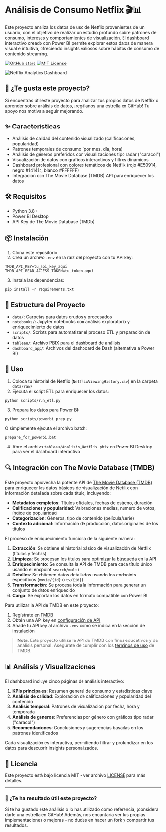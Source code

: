 # Análisis de Consumo Netflix 🎬📊

Este proyecto analiza los datos de uso de Netflix provenientes de un usuario, con el objetivo de realizar un estudio profundo sobre patrones de consumo, intereses y comportamientos de visualización. El dashboard interactivo creado con Power BI permite explorar estos datos de manera visual e intuitiva, ofreciendo insights valiosos sobre hábitos de consumo de contenido streaming.

[![GitHub stars](https://img.shields.io/github/stars/tuusuario/Analisis-de_consumo_Netflix?style=social)](https://github.com/tuusuario/Analisis-de_consumo_Netflix/stargazers)
[![MIT License](https://img.shields.io/badge/License-MIT-green.svg)](https://choosealicense.com/licenses/mit/)

![Netflix Analytics Dashboard](docs/dashboard_preview.png)

## 🌟 ¿Te gusta este proyecto?

Si encuentras útil este proyecto para analizar tus propios datos de Netflix o aprender sobre análisis de datos, ¡regálanos una estrella en GitHub! Tu apoyo nos motiva a seguir mejorando.

## ✨ Características

- Análisis de calidad del contenido visualizado (calificaciones, popularidad)
- Patrones temporales de consumo (por mes, día, hora)
- Análisis de géneros preferidos con visualizaciones tipo radar ("caracol")
- Visualización de datos con gráficos interactivos y filtros dinámicos
- Dashboard profesional con colores temáticos de Netflix (rojo #E50914, negro #141414, blanco #FFFFFF)
- Integracion con The Movie Database (TMDB) API para enriquecer los datos

## 🛠️ Requisitos

- Python 3.8+
- Power BI Desktop
- API Key de The Movie Database (TMDb)

## 📦 Instalación

1. Clona este repositorio
2. Crea un archivo `.env` en la raíz del proyecto con tu API key:
```
TMDB_API_KEY=tu_api_key_aquí
TMDB_API_READ_ACCESS_TOKEN=tu_token_aquí
```
3. Instala las dependencias:
```
pip install -r requirements.txt
```

## 📁 Estructura del Proyecto

- `data/`: Carpetas para datos crudos y procesados
- `notebooks/`: Jupyter notebooks con análisis exploratorio y enriquecimiento de datos
- `scripts/`: Scripts para automatizar el proceso ETL y preparación de datos
- `tableau/`: Archivo PBIX para el dashboard de análisis
- `dashboard_app/`: Archivos del dashboard de Dash (alternativa a Power BI)

## 🚀 Uso

1. Coloca tu historial de Netflix (`NetflixViewingHistory.csv`) en la carpeta `data/raw/`
2. Ejecuta el script ETL para enriquecer los datos:
```
python scripts/run_etl.py
```
3. Prepara los datos para Power BI:
```
python scripts/powerbi_prep.py
```
O simplemente ejecuta el archivo batch:
```
prepare_for_powerbi.bat
```
4. Abre el archivo `tableau/Analisis_Netflix.pbix` en Power BI Desktop para ver el dashboard interactivo

## 🔍 Integración con The Movie Database (TMDB)

Este proyecto aprovecha la potente API de [The Movie Database (TMDB)](https://www.themoviedb.org/) para enriquecer los datos básicos de visualización de Netflix con información detallada sobre cada título, incluyendo:

- **Metadatos completos**: Títulos oficiales, fechas de estreno, duración
- **Calificaciones y popularidad**: Valoraciones medias, número de votos, índice de popularidad
- **Categorización**: Géneros, tipo de contenido (película/serie)
- **Contexto adicional**: Información de producción, datos originales de los títulos

El proceso de enriquecimiento funciona de la siguiente manera:

1. **Extracción**: Se obtiene el historial básico de visualización de Netflix (títulos y fechas)
2. **Limpieza**: Se procesan los títulos para optimizar la búsqueda en la API
3. **Enriquecimiento**: Se consulta la API de TMDB para cada título único usando el endpoint `search/multi`
4. **Detalles**: Se obtienen datos detallados usando los endpoints específicos (`movie/{id}` o `tv/{id}`)
5. **Transformación**: Se procesa toda la información para generar un conjunto de datos enriquecido
6. **Carga**: Se exportan los datos en formato compatible con Power BI

Para utilizar la API de TMDB en este proyecto:
1. Regístrate en [TMDB](https://www.themoviedb.org/signup)
2. Obtén una API key en [configuración de API](https://www.themoviedb.org/settings/api)
3. Añade tu API key al archivo `.env` como se indica en la sección de instalación

> **Nota**: Este proyecto utiliza la API de TMDB con fines educativos y de análisis personal. Asegúrate de cumplir con los [términos de uso](https://www.themoviedb.org/terms-of-use) de TMDB.

## 📊 Análisis y Visualizaciones

El dashboard incluye cinco páginas de análisis interactivo:

1. **KPIs principales**: Resumen general de consumo y estadísticas clave
2. **Análisis de calidad**: Exploración de calificaciones y popularidad del contenido
3. **Análisis temporal**: Patrones de visualización por fecha, hora y temporada
4. **Análisis de géneros**: Preferencias por género con gráficos tipo radar ("caracol")
5. **Recomendaciones**: Conclusiones y sugerencias basadas en los patrones identificados

Cada visualización es interactiva, permitiendo filtrar y profundizar en los datos para descubrir insights personalizados.

## 📝 Licencia

Este proyecto está bajo licencia MIT - ver archivo [LICENSE](LICENSE) para más detalles.

---

### 🌟 ¿Te ha resultado útil este proyecto?

Si te ha gustado este análisis o lo has utilizado como referencia, ¡considera darle una estrella en GitHub! Además, nos encantaría ver tus propias implementaciones o mejoras - no dudes en hacer un fork y compartir tus resultados.
